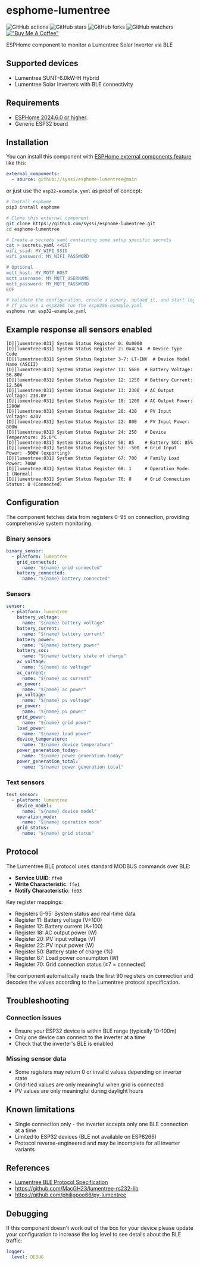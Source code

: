 # esphome-lumentree

![GitHub actions](https://github.com/syssi/esphome-lumentree/actions/workflows/ci.yaml/badge.svg)
![GitHub stars](https://img.shields.io/github/stars/syssi/esphome-lumentree)
![GitHub forks](https://img.shields.io/github/forks/syssi/esphome-lumentree)
![GitHub watchers](https://img.shields.io/github/watchers/syssi/esphome-lumentree)
[!["Buy Me A Coffee"](https://img.shields.io/badge/buy%20me%20a%20coffee-donate-yellow.svg)](https://www.buymeacoffee.com/syssi)

ESPHome component to monitor a Lumentree Solar Inverter via BLE

## Supported devices

* Lumentree SUNT-6.0kW-H Hybrid
* Lumentree Solar Inverters with BLE connectivity

## Requirements

* [ESPHome 2024.6.0 or higher](https://github.com/esphome/esphome/releases).
* Generic ESP32 board

## Installation

You can install this component with [ESPHome external components feature](https://esphome.io/components/external_components.html) like this:
```yaml
external_components:
  - source: github://syssi/esphome-lumentree@main
```

or just use the `esp32-example.yaml` as proof of concept:

```bash
# Install esphome
pip3 install esphome

# Clone this external component
git clone https://github.com/syssi/esphome-lumentree.git
cd esphome-lumentree

# Create a secrets.yaml containing some setup specific secrets
cat > secrets.yaml <<EOF
wifi_ssid: MY_WIFI_SSID
wifi_password: MY_WIFI_PASSWORD

# Optional
mqtt_host: MY_MQTT_HOST
mqtt_username: MY_MQTT_USERNAME
mqtt_password: MY_MQTT_PASSWORD
EOF

# Validate the configuration, create a binary, upload it, and start logs
# If you use a esp8266 run the esp8266-example.yaml
esphome run esp32-example.yaml

```

## Example response all sensors enabled

```
[D][lumentree:031] System Status Register 0: 0x0000
[D][lumentree:031] System Status Register 2: 0x4C54  # Device Type Code
[D][lumentree:031] System Status Register 3-7: LT-INV  # Device Model Name (ASCII)
[D][lumentree:031] System Status Register 11: 5680  # Battery Voltage: 56.80V
[D][lumentree:031] System Status Register 12: 1250  # Battery Current: 12.50A
[D][lumentree:031] System Status Register 13: 2300  # AC Output Voltage: 230.0V
[D][lumentree:031] System Status Register 18: 1200  # AC Output Power: 1200W
[D][lumentree:031] System Status Register 20: 420   # PV Input Voltage: 420V
[D][lumentree:031] System Status Register 22: 800   # PV Input Power: 800W
[D][lumentree:031] System Status Register 24: 250   # Device Temperature: 25.0°C
[D][lumentree:031] System Status Register 50: 85    # Battery SOC: 85%
[D][lumentree:031] System Status Register 53: -500  # Grid Input Power: -500W (exporting)
[D][lumentree:031] System Status Register 67: 700   # Family Load Power: 700W
[D][lumentree:031] System Status Register 68: 1     # Operation Mode: 1 (Normal)
[D][lumentree:031] System Status Register 70: 8     # Grid Connection Status: 8 (Connected)
```

## Configuration

The component fetches data from registers 0-95 on connection, providing comprehensive system monitoring.

### Binary sensors

```yaml
binary_sensor:
  - platform: lumentree
    grid_connected:
      name: "${name} grid connected"
    battery_connected:
      name: "${name} battery connected"
```

### Sensors

```yaml
sensor:
  - platform: lumentree
    battery_voltage:
      name: "${name} battery voltage"
    battery_current:
      name: "${name} battery current"
    battery_power:
      name: "${name} battery power"
    battery_soc:
      name: "${name} battery state of charge"
    ac_voltage:
      name: "${name} ac voltage"
    ac_current:
      name: "${name} ac current"
    ac_power:
      name: "${name} ac power"
    pv_voltage:
      name: "${name} pv voltage"
    pv_power:
      name: "${name} pv power"
    grid_power:
      name: "${name} grid power"
    load_power:
      name: "${name} load power"
    device_temperature:
      name: "${name} device temperature"
    power_generation_today:
      name: "${name} power generation today"
    power_generation_total:
      name: "${name} power generation total"
```

### Text sensors

```yaml
text_sensor:
  - platform: lumentree
    device_model:
      name: "${name} device model"
    operation_mode:
      name: "${name} operation mode"
    grid_status:
      name: "${name} grid status"
```

## Protocol

The Lumentree BLE protocol uses standard MODBUS commands over BLE:

- **Service UUID**: `ffe0`
- **Write Characteristic**: `ffe1` 
- **Notify Characteristic**: `fd03`

Key register mappings:
- Registers 0-95: System status and real-time data
- Register 11: Battery voltage (V÷100)
- Register 12: Battery current (A÷100) 
- Register 18: AC output power (W)
- Register 20: PV input voltage (V)
- Register 22: PV input power (W)
- Register 50: Battery state of charge (%)
- Register 67: Load power consumption (W)
- Register 70: Grid connection status (≥7 = connected)

The component automatically reads the first 90 registers on connection and decodes the values according to the Lumentree protocol specification.

## Troubleshooting

### Connection issues

- Ensure your ESP32 device is within BLE range (typically 10-100m)
- Only one device can connect to the inverter at a time
- Check that the inverter's BLE is enabled

### Missing sensor data

- Some registers may return 0 or invalid values depending on inverter state
- Grid-tied values are only meaningful when grid is connected
- PV values are only meaningful during daylight hours

## Known limitations

- Single connection only - the inverter accepts only one BLE connection at a time
- Limited to ESP32 devices (BLE not available on ESP8266)
- Protocol reverse-engineered and may be incomplete for all inverter variants

## References

- [Lumentree BLE Protocol Specification](https://github.com/syssi/esphome-lumentree/blob/main/docs/protocol-design.md)
- https://github.com/MacGH23/lumentree-rs232-lib
- https://github.com/philippoo66/py-lumentree

## Debugging

If this component doesn't work out of the box for your device please update your configuration to increase the log level to see details about the BLE traffic:

```yaml
logger:
  level: DEBUG
```

